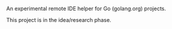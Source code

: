 An experimental remote IDE helper for Go (golang.org) projects.

This project is in the idea/research phase.

